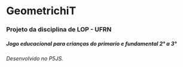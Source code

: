 # GeometrichiT
### Projeto da disciplina de LOP - UFRN
##### Jogo educacional para crianças do primario e fundamental 2° a 3°

###### Desenvolvido no P5JS.
